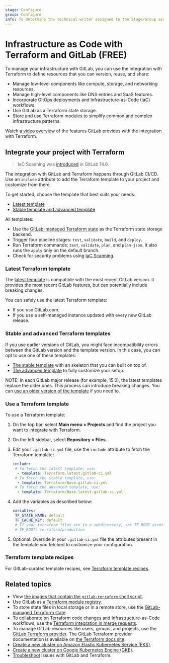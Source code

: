 ```yaml
---
stage: Configure
group: Configure
info: To determine the technical writer assigned to the Stage/Group associated with this page, see https://about.gitlab.com/handbook/product/ux/technical-writing/#assignments
---
```


# Infrastructure as Code with Terraform and GitLab **(FREE)**

To manage your infrastructure with GitLab, you can use the integration with
Terraform to define resources that you can version, reuse, and share:

- Manage low-level components like compute, storage, and networking resources.
- Manage high-level components like DNS entries and SaaS features.
- Incorporate GitOps deployments and Infrastructure-as-Code (IaC) workflows.
- Use GitLab as a Terraform state storage.
- Store and use Terraform modules to simplify common and complex infrastructure patterns.

<i class="fa fa-youtube-play youtube" aria-hidden="true"></i> Watch [a video overview](https://www.youtube.com/watch?v=iGXjUrkkzDI) of the features GitLab provides with the integration with Terraform.

## Integrate your project with Terraform

> IaC Scanning was [introduced](https://gitlab.com/groups/gitlab-org/-/epics/6655) in GitLab 14.6.

The integration with GitLab and Terraform happens through GitLab CI/CD.
Use an `include` attribute to add the Terraform template to your project and
customize from there.

To get started, choose the template that best suits your needs:

- [Latest template](#latest-terraform-template)
- [Stable template and advanced template](#stable-and-advanced-terraform-templates)

All templates:

- Use the [GitLab-managed Terraform state](terraform_state.md) as the Terraform state storage backend.
- Trigger four pipeline stages: `test`, `validate`, `build`, and `deploy`.
- Run Terraform commands: `test`, `validate`, `plan`, and `plan-json`. It also runs the `apply` only on the default branch.
- Check for security problems using [IaC Scanning](../../application_security/iac_scanning/index.md#configure-iac-scanning-manually).

### Latest Terraform template

The [latest template](https://gitlab.com/gitlab-org/gitlab/-/blob/master/lib/gitlab/ci/templates/Terraform.latest.gitlab-ci.yml)
is compatible with the most recent GitLab version. It provides the most recent
GitLab features, but can potentially include breaking changes.

You can safely use the latest Terraform template:

- If you use GitLab.com.
- If you use a self-managed instance updated with every new GitLab release.

### Stable and advanced Terraform templates

If you use earlier versions of GitLab, you might face incompatibility errors
between the GitLab version and the template version. In this case, you can opt
to use one of these templates:

- [The stable template](https://gitlab.com/gitlab-org/gitlab/-/blob/master/lib/gitlab/ci/templates/Terraform.gitlab-ci.yml) with an skeleton that you can built on top of.
- [The advanced template](https://gitlab.com/gitlab-org/gitlab/-/blob/master/lib/gitlab/ci/templates/Terraform/Base.gitlab-ci.yml) to fully customize your setup.

NOTE:
In each GitLab major release (for example, 15.0), the latest templates replace the older ones. This process can introduce breaking changes. You can [use an older version of the template](troubleshooting.md#use-an-older-version-of-the-template) if you need to.

### Use a Terraform template

To use a Terraform template:

1. On the top bar, select **Main menu > Projects** and find the project you want to integrate with Terraform.
1. On the left sidebar, select **Repository > Files**.
1. Edit your `.gitlab-ci.yml` file, use the `include` attribute to fetch the Terraform template:

   ```yaml
   include:
    # To fetch the latest template, use:
     - template: Terraform.latest.gitlab-ci.yml
    # To fetch the stable template, use:
     - template: Terraform/Base.gitlab-ci.yml
    # To fetch the advanced template, use:
     - template: Terraform/Base.latest.gitlab-ci.yml
   ```

1. Add the variables as described below:

   ```yaml
   variables:
    TF_STATE_NAME: default
    TF_CACHE_KEY: default
    # If your terraform files are in a subdirectory, set TF_ROOT accordingly. For example:
    # TF_ROOT: terraform/production
   ```

1. Optional. Override in your `.gitlab-ci.yml` file the attributes present
in the template you fetched to customize your configuration.

### Terraform template recipes

For GitLab-curated template recipes, see [Terraform template recipes](tf_template_recipes.md).

## Related topics

- View [the images that contain the `gitlab-terraform` shell script](https://gitlab.com/gitlab-org/terraform-images).
- Use GitLab as a [Terraform module registry](../../packages/terraform_module_registry/index.md).
- To store state files in local storage or in a remote store, use the [GitLab-managed Terraform state](terraform_state.md).
- To collaborate on Terraform code changes and Infrastructure-as-Code workflows, use the
  [Terraform integration in merge requests](mr_integration.md).
- To manage GitLab resources like users, groups, and projects, use the
  [GitLab Terraform provider](https://gitlab.com/gitlab-org/terraform-provider-gitlab).
  The GitLab Terraform provider documentation is available on [the Terraform docs site](https://registry.terraform.io/providers/gitlabhq/gitlab/latest/docs).
- [Create a new cluster on Amazon Elastic Kubernetes Service (EKS)](../clusters/connect/new_eks_cluster.md).
- [Create a new cluster on Google Kubernetes Engine (GKE)](../clusters/connect/new_gke_cluster.md).
- [Troubleshoot](troubleshooting.md) issues with GitLab and Terraform.
